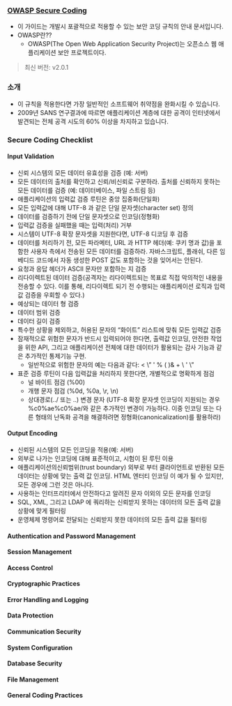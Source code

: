 ### [OWASP Secure Coding](https://owasp.org/www-project-secure-coding-practices-quick-reference-guide/)
- 이 가이드는 개발시 포괄적으로 적용할 수 있는 보안 코딩 규칙의 안내 문서입니다.
- OWASP란??
  - OWASP(The Open Web Application Security Project)는 오픈소스 웹 애플리케이션 보안 프로젝트이다. 

> 최신 버전: v2.0.1

### 소개
- 이 규칙을 적용한다면 가장 일반적인 소프트웨어 취약점을 완화시킬 수 있습니다.
- 2009년 SANS 연구결과에 따르면 애플리케이션 계층에 대한 공격이 인터넷에서 발견되는 전체 공격 시도의 60% 이상을 차지하고 있습니다.

### Secure Coding Checklist
#### Input Validation
- 신뢰 시스템의 모든 데이터 유효성을 검증 (예: 서버)
- 모든 데이터의 출처를 확인하고 신뢰/비신뢰로 구분하라. 출처를 신뢰하지 못하는 모든 데이터를 검증 (예: 데이터베이스, 파일 스트림 등)
- 애플리케이션의 입력값 검증 루틴은 중앙 집중화(단일화)
- 모든 입력값에 대해 UTF-8 과 같은 단일 문자셋(character set) 정의
- 데이터를 검증하기 전에 단일 문자셋으로 인코딩(정형화)
- 입력값 검증을 실패했을 때는 입력(처리) 거부
- 시스템이 UTF-8 확장 문자셋을 지원한다면, UTF-8 디코딩 후 검증
- 데이터를 처리하기 전, 모든 파라메터, URL 과 HTTP 헤더(예: 쿠키 명과 값)을 포함한 사용자 측에서 전송된 모든 데이터를 검증하라. 자바스크립트, 플래쉬, 다른 임베디드 코드에서 자동 생성한 POST 값도 포함하는 것을 잊어서는 안된다.
- 요청과 응답 헤더가 ASCII 문자만 포함하는 지 검증
- 리다이렉트된 데이터 검증(공격자는 리다이렉트되는 목표로 직접 악의적인 내용을 전송할 수 있다. 이를 통해, 리다이렉트 되기 전 수행되는 애플리케이션 로직과 입력값 검증을 우회할 수 있다.)
- 예상되는 데이터 형 검증
- 데이터 범위 검증
- 데이터 길이 검증
- 특수한 상황을 제외하고, 허용된 문자의 “화이트” 리스트에 맞춰 모든 입력값 검증
- 잠재적으로 위험한 문자가 반드시 입력되어야 한다면, 출력값 인코딩, 안전한 작업을 위한 API, 그리고 애플리케이션 전체에 대한 데이터가 활용되는 감사 기능과 같은 추가적인 통제기능 구현. 
  - 일반적으로 위험한 문자의 예는 다음과 같다: < \” ' % ( )& + \ \' \”
- 표준 검증 루틴이 다음 입력값을 처리하지 못한다면, 개별적으로 명확하게 점검 
  - 널 바이트 점검 (%00)
  - 개행 문자 점검 (%0d, %0a, \r, \n)
  - 상대경로(../ 또는 ..\) 변경 문자 (UTF-8 확장 문자셋 인코딩이 지원되는 경우 %c0%ae%c0%ae/와 같은 추가적인 변경이 가능하다. 이중 인코딩 또는 다른 형태의 난독화 공격을 해결하려면 정형화(canonicalization)를 활용하라)

#### Output Encoding
- 신뢰된 시스템의 모든 인코딩을 적용(예: 서버)
- 외부로 나가는 인코딩에 대해 표준적이고, 시험이 된 루틴 이용
- 애플리케이션의신뢰범위(trust boundary) 외부로 부터 클라이언트로 반환된 모든 데이터는 상황에 맞는 출력 값 인코딩. HTML 엔터티 인코딩 이 예가 될 수 있지만, 모든 경우에 그런 것은 아니다.
- 사용하는 인터프리터에서 안전하다고 알려진 문자 이외의 모든 문자를 인코딩
- SQL, XML, 그리고 LDAP 에 쿼리하는 신뢰받지 못하는 데이터의 모든 출력 값을 상황에 맞게 필터링
- 운영체제 명령어로 전달되는 신뢰받지 못한 데이터의 모든 출력 값을 필터링

#### Authentication and Password Management
#### Session Management
#### Access Control
#### Cryptographic Practices
#### Error Handling and Logging
#### Data Protection
#### Communication Security
#### System Configuration
#### Database Security
#### File Management
#### General Coding Practices